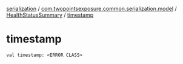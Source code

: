 [serialization](../../index.md) / [com.twopointsexposure.common.serialization.model](../index.md) / [HealthStatusSummary](index.md) / [timestamp](./timestamp.md)

# timestamp

`val timestamp: <ERROR CLASS>`